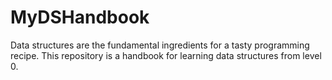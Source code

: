 # MyDSHandbook
Data structures are the fundamental ingredients for a tasty programming recipe. This repository is a handbook for learning data structures from level 0. 
